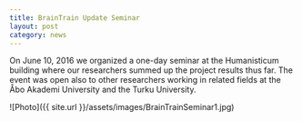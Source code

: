 ```yaml
---
title: BrainTrain Update Seminar 
layout: post
category: news
---
```


On June 10, 2016 we organized a one-day seminar at the Humanisticum building where our researchers summed up the project results thus far. The event was open also to other researchers working in related fields at the Åbo Akademi University and the Turku University. 

![Photo]({{ site.url }}/assets/images/BrainTrainSeminar1.jpg)
